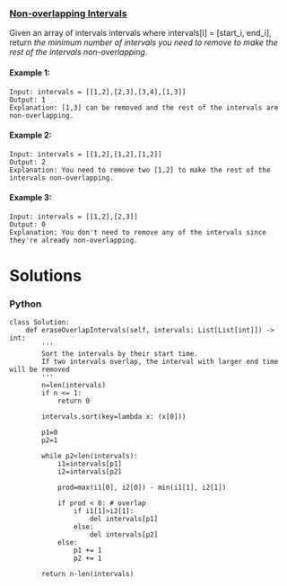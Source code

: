 ### [Non-overlapping Intervals](https://leetcode.com/problems/non-overlapping-intervals/) <br>

Given an array of intervals intervals where intervals[i] = [start_i, end_i], return *the minimum number of intervals you need to remove to make the rest of the intervals non-overlapping*.



#### Example 1:

```
Input: intervals = [[1,2],[2,3],[3,4],[1,3]]
Output: 1
Explanation: [1,3] can be removed and the rest of the intervals are non-overlapping.

```

#### Example 2:

```
Input: intervals = [[1,2],[1,2],[1,2]]
Output: 2
Explanation: You need to remove two [1,2] to make the rest of the intervals non-overlapping.

```

#### Example 3:

```
Input: intervals = [[1,2],[2,3]]
Output: 0
Explanation: You don't need to remove any of the intervals since they're already non-overlapping.

```



# Solutions

### Python
```
class Solution:
    def eraseOverlapIntervals(self, intervals: List[List[int]]) -> int:
        '''
        Sort the intervals by their start time. 
        If two intervals overlap, the interval with larger end time will be removed        
        '''
        n=len(intervals)
        if n <= 1:
            return 0
        
        intervals.sort(key=lambda x: (x[0]))
        
        p1=0
        p2=1
        
        while p2<len(intervals):
            i1=intervals[p1]
            i2=intervals[p2]
            
            prod=max(i1[0], i2[0]) - min(i1[1], i2[1])
            
            if prod < 0: # overlap
                if i1[1]>i2[1]:
                    del intervals[p1]
                else:
                    del intervals[p2]
            else:
                p1 += 1
                p2 += 1
                
        return n-len(intervals)

```
